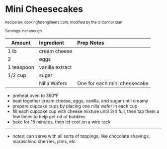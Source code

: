 # Mini Cheesecakes

<small>Recipe by: cookingforengineers.com, modified by the O'Connor clan</small>

<small>Servings: not enough</small>

| Amount     | Ingredient      | Prep Notes                   |
| ---------- | :-------------- | :--------------------------- |
| 1 lb       | cream cheese    |                              |
| 2          | eggs            |                              |
| 1 teaspoon | vanilla extract |                              |
| 1/2 cup    | sugar           |                              |
|            | Nilla Wafers    | One for each mini cheesecake |

- preheat oven to 350°F
- beat together cream cheese, eggs, vanilla, and sugar until creamy
- prepare cupcake cups by placing one nilla wafer in each cup
- fill each cupcake cup with cheese mixture until 3/4 full, then tap them a few times to help get rid of bubbles
- bake for 15 minutes, then let cool on a wire rack

-----

- _notes_: can serve with all sorts of toppings, like chocolate shavings, maraschino cherries, jams, etc
